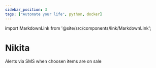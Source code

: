 ```yaml
---
sidebar_position: 3
tags: ["Automate your life", python, docker]
---
```


import MarkdownLink from '@site/src/components/link/MarkdownLink';

# Nikita

Alerts via SMS when choosen items are on sale

<MarkdownLink button
  to='https://github.com/brunopc-net/Nikita'
  text='Repository'
/>
